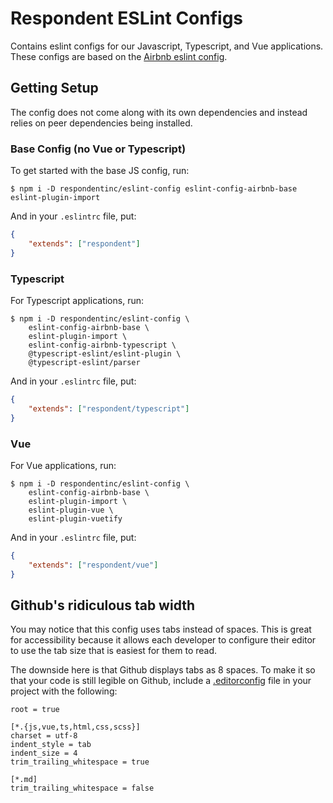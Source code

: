 # Respondent ESLint Configs

Contains eslint configs for our Javascript, Typescript, and Vue applications. These configs are based on the [Airbnb eslint config](https://github.com/airbnb/javascript).

## Getting Setup

The config does not come along with its own dependencies and instead relies on peer dependencies being installed. 

### Base Config (no Vue or Typescript)

To get started with the base JS config, run:

`$ npm i -D respondentinc/eslint-config eslint-config-airbnb-base eslint-plugin-import`

And in your `.eslintrc` file, put:

```json
{
	"extends": ["respondent"]
}
```

### Typescript

For Typescript applications, run:

```
$ npm i -D respondentinc/eslint-config \
    eslint-config-airbnb-base \
    eslint-plugin-import \
    eslint-config-airbnb-typescript \
    @typescript-eslint/eslint-plugin \
    @typescript-eslint/parser 
```

And in your `.eslintrc` file, put:

```json
{
	"extends": ["respondent/typescript"]
}
```

### Vue

For Vue applications, run:

```
$ npm i -D respondentinc/eslint-config \
    eslint-config-airbnb-base \
    eslint-plugin-import \
    eslint-plugin-vue \
    eslint-plugin-vuetify
```

And in your `.eslintrc` file, put:

```json
{
	"extends": ["respondent/vue"]
}
```

## Github's ridiculous tab width

You may notice that this config uses tabs instead of spaces. This is great for accessibility because it allows each developer to configure their editor to use the tab size that is easiest for them to read. 

The downside here is that Github displays tabs as 8 spaces. To make it so that your code is still legible on Github, include a [.editorconfig](https://editorconfig.org/) file in your project with the following:

```
root = true

[*.{js,vue,ts,html,css,scss}]
charset = utf-8
indent_style = tab
indent_size = 4
trim_trailing_whitespace = true

[*.md]
trim_trailing_whitespace = false
```
